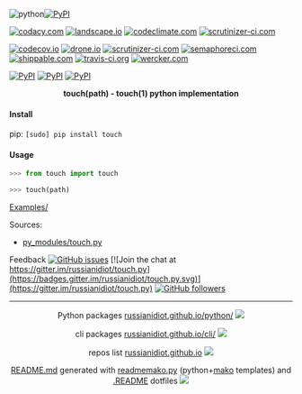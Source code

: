 ![python](https://img.shields.io/badge/language-python-blue.svg)[![PyPI](https://img.shields.io/pypi/pyversions/touch.svg)](https://pypi.python.org/pypi/touch)

[![codacy.com](https://api.codacy.com/project/badge/Grade/62edd379505f4df5b5551516f1e67d1d)](https://www.codacy.com/app/russianidiot-github/touch-py/dashboard)
[![landscape.io](https://landscape.io/github/russianidiot/touch.py/master/landscape.svg?style=flat)](https://landscape.io/github/russianidiot/touch.py)
[![codeclimate.com](https://codeclimate.com/github/russianidiot/touch.py/badges/gpa.svg)](https://codeclimate.com/github/russianidiot/touch.py)
[![scrutinizer-ci.com](https://scrutinizer-ci.com/g/russianidiot/touch.py/badges/quality-score.png?b=master)](https://scrutinizer-ci.com/g/russianidiot/touch.py/)

[![codecov.io](https://codecov.io/github/russianidiot/touch.py/coverage.svg?branch=master)](https://codecov.io/github/russianidiot/touch.py?branch=master)
[![drone.io](https://drone.io/github.com/russianidiot/touch.py/status.png)](https://drone.io/github.com/russianidiot/touch.py)
[![scrutinizer-ci.com](https://scrutinizer-ci.com/g/russianidiot/touch.py/badges/build.png?b=master)](https://scrutinizer-ci.com/g/russianidiot/touch.py/)
[![semaphoreci.com](https://semaphoreci.com/api/v1/russianidiot/touch-py/branches/master/shields_badge.svg)](https://semaphoreci.com/russianidiot/touch-py)
[![shippable.com](https://api.shippable.com/projects/57068cbc2a8192902e1bbbf7/badge?branch=master)](https://app.shippable.com/projects/57068cbc2a8192902e1bbbf7)
[![travis-ci.org](https://travis-ci.org/russianidiot/touch.py.svg)](https://travis-ci.org/russianidiot/touch.py)
[![wercker.com](https://app.wercker.com/status/f4aad433c23eabaf67c27cd8ca6154f9/s/master)](https://app.wercker.com/#applications/570abb0b3f1a891374020621)

[![PyPI](https://img.shields.io/pypi/v/touch.svg)](https://pypi.python.org/pypi/touch)
[![PyPI](https://img.shields.io/pypi/dm/touch.svg)](https://pypi.python.org/pypi/touch)
[![PyPI](https://img.shields.io/pypi/dd/touch.svg)](https://pypi.python.org/pypi/touch)

<p align="center">
    <b>touch(path) - touch(1) python implementation</b>
</p>

#### Install

pip: 
`[sudo] pip install touch`

#### Usage

```python
>>> from touch import touch

>>> touch(path)
```

[Examples/](https://github.com/russianidiot/touch.py/tree/master/Examples)

Sources:
*	[py_modules/touch.py](https://github.com/russianidiot/touch.py/blob/master/py_modules/touch.py)

Feedback
[![GitHub issues](https://img.shields.io/github/issues/russianidiot/touch.py.svg)](https://github.com/russianidiot/touch.py/issues)
[![Join the chat at https://gitter.im/russianidiot/touch.py](https://badges.gitter.im/russianidiot/touch.py.svg)](https://gitter.im/russianidiot/touch.py)
[![GitHub followers](https://img.shields.io/github/followers/russianidiot.svg?style=social&label=Follow)](https://github.com/russianidiot)

* * *

<p align="center">
	Python packages <a href="http://russianidiot.github.io/python/">russianidiot.github.io/python/</a>
	<img src="http://russianidiot.github.io/images/python/16.png" />
</p>
<p align="center">
	cli packages <a href="http://russianidiot.github.io/python/">russianidiot.github.io/cli/</a>
<img src="http://russianidiot.github.io/images/cli/16.png" />
</p>

<p align="center">
	repos list <a href="http://russianidiot.github.io/">russianidiot.github.io</a> <img src="http://russianidiot.github.io/images/star/16.png" />
</p>

<p align="center">
	<a href="https://raw.githubusercontent.com/russianidiot/touch.py/master/README.md">README.md</a> generated with <a href="https://github.com/russianidiot/readme-mako.py">readmemako.py</a> (python+<a href="http://www.makotemplates.org/">mako</a> templates) and <a href="https://github.com/russianidiot-dotfiles/.README">.README</a> dotfiles 
<img src="http://russianidiot.github.io/images/book/16.png">
</p>
